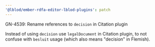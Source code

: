 ```yaml
---
'@lblod/ember-rdfa-editor-lblod-plugins': patch
---
```


GN-4539: Rename references to `decision` in Citation plugin

Instead of using `decision` use `legalDocument` in Citation plugin, to not confuse with `besluit` usage (which also means "decision" in Flemish).
